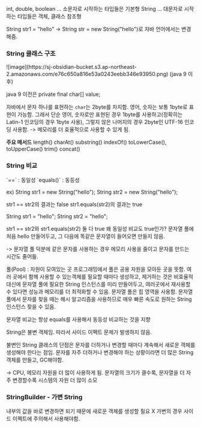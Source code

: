 int, double, boolean ... 소문자로 시작하는 타입들은 기본형
String ... 대문자로 시작하는 타입들은 객체, 클래스 참조형

String str1 = "hello"
-> String str = new String("hello")로 자바 언어에서는 변경해줌.

<h3> String 클래스 구조 </h3>
![image](https://sj-obsidian-bucket.s3.ap-northeast-2.amazonaws.com/e76c650a816e53a0243eebb346e93950.png)
(java 9 이후)

java 9 이전은 private final char[] value;

자바에서 문자 하나를 표현하는 `char`는 2byte를 차지함.
영어, 숫자는 보통 1byte로 표현이 가능함.
그래서 단순 영어, 숫자로만 표현된 경우 1byte를 사용하고(정확히는 Latin-1 인코딩의 경우 1byte 사용), 그렇지 않은 나머지의 경우 2byte인 UTF-16 인코딩 사용함.
-> 메모리를 더 효율적으로 사용할 수 있게 됨.

**주요 메서드**
length()
charAt()
substring()
indexOf()
toLowerCase(), toUpperCase()
trim()
concat()

<h3>String 비교 </h3>
`==` : 동일성
`equals()` : 동등성

ex)
String str1 = new String("hello");
String str2 = new String("hello");

str1 == str2의 결과는 false
str1.equals(str2)의 결과는 true

String str1 = "hello";
String str2 = "hello";

str1 == str2와 str1.equals(str2) 둘 다 true
왜 동일성 비교도 true인가? 문자열 풀에 처음 hello 만들어두고, 그 다음에 똑같은 문자열이 들어오면 만들지 않음.

-> 문자열 풀 덕분에 같은 문자를 사용하는 경우 메모리 사용을 줄이고 문자를 만드는 시간도 줄어듦.

풀(Pool) : 자원이 모여있는 곳
프로그래밍에서 풀은 공용 자원을 모아둔 곳을 뜻함.
여러 곳에서 함께 사용할 수 있는객체를 필요할 때마다 생성하고, 제거하는 것은 비효율적
대신에 문자열 풀에 필요한 String 인스턴스를 미리 만들어두고, 여러곳에서 재사용할 수 있다면 성능과 메모리를 더 최적화할 수 있음.
문자열 풀은 힙 영역을 사용함. 문자열 풀에서 문자를 찾을 때는 해시 알고리즘을 사용하므로 매우 빠른 속도로 원하는 String 인스턴스 찾을 수 있음.


문자열 비교는 항상 equals를 사용해서 동등성 비교하는 것을 지향

String은 불변 객체임. 따라서 사이드 이펙트 문제가 발생하지 않음.

불변인 String 클래스의 단점은 문자를 더하거나 변경할 때마다 계속해서 새로운 객체를 생성해야 한다는 점임.
문자를 자주 더하거나 변경해야 하는 상황이라면 더 많은 String 객체를 만들고, GC해야함.

-> CPU, 메모리 자원을 더 많이 사용하게 됨.
문자열의 크기가 클수록, 문자열을 더 자주 변경할수록 시스템의 자원 더 많이 소모

<h3> StringBuilder - 가변 String </h3>
내부의 값을 바로 변경하면 되기 때문에 새로운 객체를 생성할 필요 X
가변의 경우 사이드 이펙트에 주의해서 사용해야함.



